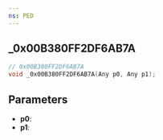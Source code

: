 ```yaml
---
ns: PED
---
```

## _0x00B380FF2DF6AB7A

```c
// 0x00B380FF2DF6AB7A
void _0x00B380FF2DF6AB7A(Any p0, Any p1);
```

## Parameters
* **p0**:
* **p1**:
